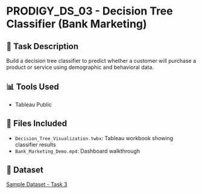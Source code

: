 # PRODIGY_DS_03 - Decision Tree Classifier (Bank Marketing)

## 📌 Task Description
Build a decision tree classifier to predict whether a customer will purchase a product or service using demographic and behavioral data.

## 📊 Tools Used
- Tableau Public

## 📁 Files Included
- `Decision_Tree_Visualization.twbx`: Tableau workbook showing classifier results
- `Bank_Marketing_Demo.mp4`: Dashboard walkthrough

## 📝 Dataset
[Sample Dataset - Task 3](https://github.com/Prodigy-InfoTech/data-science-datasets/tree/main/Task%203)


